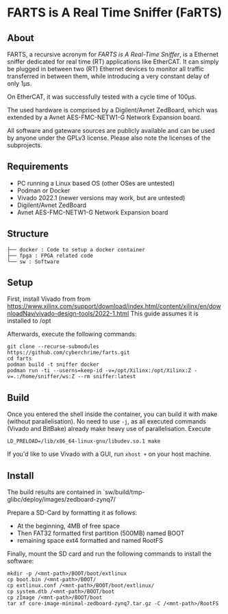 # FARTS is A Real Time Sniffer (FaRTS)


## About

FARTS, a recursive acronym for *FARTS is A Real-Time Sniffer*, is a 
Ethernet sniffer dedicated for real time (RT) applications like EtherCAT.
It can simply be plugged in between two (RT) Ethernet devices
to monitor all traffic transferred in between them, while introducing
a very constant delay of only 1μs.

On EtherCAT, it was successfully tested with a cycle time of 100μs.

The used hardware is comprised by a Digilent/Avnet ZedBoard,
which was extended by a Avnet AES-FMC-NETW1-G Network Expansion board.

All software and gateware sources are publicly available and can
be used by anyone under the GPLv3 license. Please also note the
licenses of the subprojects.


## Requirements

- PC running a Linux based OS (other OSes are untested)
- Podman or Docker
- Vivado 2022.1 (newer versions may work, but are untested)
- Digilent/Avnet ZedBoard 
- Avnet AES-FMC-NETW1-G Network Expansion board


## Structure

```
├── docker : Code to setup a docker container
├── fpga : FPGA related code
└── sw : Software
```


## Setup

First, install Vivado from
from https://www.xilinx.com/support/download/index.html/content/xilinx/en/downloadNav/vivado-design-tools/2022-1.html
This guide assumes it is installed to /opt

Afterwards, execute the following commands:

```
git clone --recurse-submodules https://github.com/cyberchrime/farts.git
cd farts
podman build -t sniffer docker
podman run -ti --userns=keep-id -v=/opt/Xilinx:/opt/Xilinx:Z -v=.:/home/sniffer/ws:Z --rm sniffer:latest
```


## Build

Once you entered the shell inside the container,
you can build it with make (without parallelisation). No need to use
`-j`, as all executed commands (Vivado and BitBake) already make heavy use
of parallelisation. Execute

```
LD_PRELOAD=/lib/x86_64-linux-gnu/libudev.so.1 make

```

If you'd like to use Vivado with a GUI, run `xhost +` on your host machine.


## Install

The build results are contained in `sw/build/tmp-glibc/deploy/images/zedboard-zynq7/

Prepare a SD-Card by formatting it as follows:

- At the beginning, 4MB of free space
- Then FAT32 formatted first partition (500MB) named BOOT
- remaining space ext4 formatted and named RootFS

Finally, mount the SD card and run the following commands to install the software:

```
mkdir -p /<mnt-path>/BOOT/boot/extlinux
cp boot.bin /<mnt-path>/BOOT/
cp extlinux.conf /<mnt-path>/BOOT/boot/extlinux/
cp system.dtb /<mnt-path>/BOOT/boot
cp zImage /<mnt-path>/BOOT/boot
tar xf core-image-minimal-zedboard-zynq7.tar.gz -C /<mnt-path>/RootFS
```


